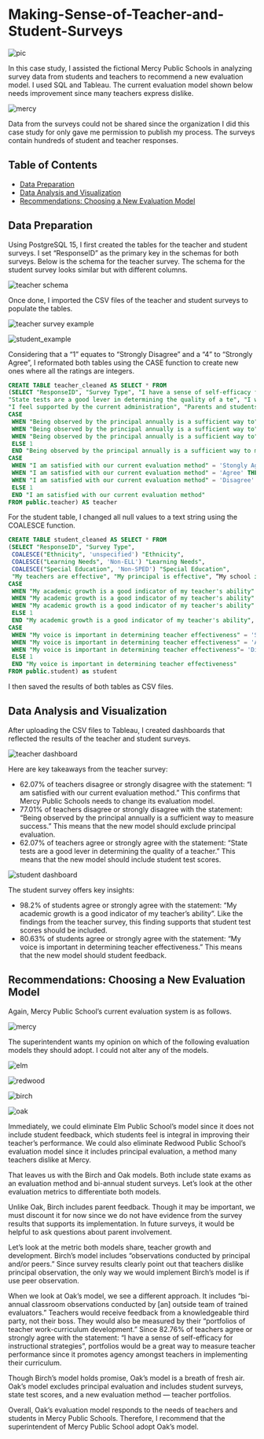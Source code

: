 # Making-Sense-of-Teacher-and-Student-Surveys

![pic](https://github.com/kenneth-dizon/Making-Sense-of-Teacher-and-Student-Surveys/assets/141383645/4aff2ca1-1ddd-42da-9336-2aa91ea92a37)


In this case study, I assisted the fictional Mercy Public Schools in analyzing survey data from students and teachers to recommend a new evaluation model.   I used SQL and Tableau. The current evaluation model shown below needs improvement since many teachers express dislike.

![mercy](https://github.com/kenneth-dizon/Making-Sense-of-Teacher-and-Student-Surveys/assets/141383645/6a84c2b4-bd69-4f39-90d3-de7f800acebd)

Data from the surveys could not be shared  since the organization I did this case study for only gave me permission to publish my process. The surveys contain hundreds of student and teacher responses. 

## Table of Contents
- [Data Preparation](#Data-Preparation)
- [Data Analysis and Visualization](#Data-Analysis-and-Visualization)
- [Recommendations: Choosing a New Evaluation Model](#ecommendations:-Choosing-a-New-Evaluation-Model)

 ## Data Preparation
 Using PostgreSQL 15, I first created the tables for the teacher and student surveys. I set “ResponseID” as the primary key in the schemas for both surveys. Below is the schema for the teacher survey. The schema for the student survey looks similar but with different columns.


![teacher schema](https://github.com/kenneth-dizon/Making-Sense-of-Teacher-and-Student-Surveys/assets/141383645/93ab664e-ed98-45ba-ab12-b919a834f71f)

 Once done, I imported the CSV files of the teacher and student surveys to populate the tables.
 
 ![teacher survey example](https://github.com/kenneth-dizon/Making-Sense-of-Teacher-and-Student-Surveys/assets/141383645/87034146-b696-4482-8c16-4e6415235321)
 
![student_example ](https://github.com/kenneth-dizon/Making-Sense-of-Teacher-and-Student-Surveys/assets/141383645/14bc7a29-c0c7-4c93-9052-487b4b42ee4f)

Considering that a “1” equates to “Strongly Disagree” and a “4” to “Strongly Agree”, I reformated both tables using the CASE function to create new ones where all the ratings are integers.

````sql
CREATE TABLE teacher_cleaned AS SELECT * FROM 
(SELECT "ResponseID", "Survey Type", "I have a sense of self-efficacy for instructional strategies", 
"State tests are a good lever in determining the quality of a te", "I work in a collegial work environment", 
"I feel supported by the current administration", "Parents and students are engaged",
CASE 
 WHEN "Being observed by the principal annually is a sufficient way to" = 'Stongly Agree' THEN 4 
 WHEN "Being observed by the principal annually is a sufficient way to" = 'Agree' THEN 3 
 WHEN "Being observed by the principal annually is a sufficient way to" = 'Disagree' THEN 2 
 ELSE 1
 END "Being observed by the principal annually is a sufficient way to measure success",
CASE 
 WHEN "I am satisfied with our current evaluation method" = 'Stongly Agree' THEN 4 
 WHEN "I am satisfied with our current evaluation method" = 'Agree' THEN 3 
 WHEN "I am satisfied with our current evaluation method" = 'Disagree' THEN 2 
 ELSE 1
 END "I am satisfied with our current evaluation method"
FROM public.teacher) AS teacher
````

For the student table, I changed all null values to a text string using the COALESCE function.

````sql
CREATE TABLE student_cleaned AS SELECT * FROM
(SELECT "ResponseID", "Survey Type", 
 COALESCE("Ethnicity", 'unspecified') "Ethnicity",
 COALESCE("Learning Needs", 'Non-ELL') "Learning Needs",
 COALESCE("Special Education", 'Non-SPED') "Special Education", 
 "My teachers are effective", "My principal is effective", “My school is a positive environment”,
CASE  
 WHEN "My academic growth is a good indicator of my teacher's ability" = 'Stongly Agree' THEN 4 
 WHEN "My academic growth is a good indicator of my teacher's ability" = 'Agree' THEN 3 
 WHEN "My academic growth is a good indicator of my teacher's ability" = 'Disagree' THEN 2 
 ELSE 1
 END "My academic growth is a good indicator of my teacher's ability",
CASE 
 WHEN "My voice is important in determining teacher effectiveness" = 'Stongly Agree' THEN 4 
 WHEN "My voice is important in determining teacher effectiveness" = 'Agree' THEN 3 
 WHEN "My voice is important in determining teacher effectiveness"= 'Disagree' THEN 2 
 ELSE 1
 END "My voice is important in determining teacher effectiveness"  
FROM public.student) as student
````

I then saved the results of both tables as CSV files.

## Data Analysis and Visualization
After uploading the CSV files to Tableau, I created dashboards that reflected the results of the teacher and student surveys.

![teacher dashboard](https://github.com/kenneth-dizon/Making-Sense-of-Teacher-and-Student-Surveys/assets/141383645/89b5f3c0-3392-484a-b980-cb407730aa8e)

Here are key takeaways from the teacher survey:

- 62.07% of teachers disagree or strongly disagree with the statement: “I am satisfied with our current evaluation method.” This confirms that Mercy Public Schools needs to change its evaluation model.
- 77.01% of teachers disagree or strongly disagree with the statement: “Being observed by the principal annually is a sufficient way to measure success.” This means that the new model should exclude principal evaluation.
- 62.07% of teachers agree or strongly agree with the statement: “State tests are a good lever in determining the quality of a teacher.” This means that the new model should include student test scores.


![student dashboard](https://github.com/kenneth-dizon/Making-Sense-of-Teacher-and-Student-Surveys/assets/141383645/48e5c588-655f-4676-b4ab-cf2e68256b09)

The student survey offers key insights:

- 98.2% of students agree or strongly agree with the statement: “My academic growth is a good indicator of my teacher’s ability”. Like the findings from the teacher survey, this finding supports that student test scores should be included.
- 80.63% of students agree or strongly agree with the statement: “My voice is important in determining teacher effectiveness.” This means that the new model should student feedback.

## Recommendations: Choosing a New Evaluation Model

Again, Mercy Public School’s current evaluation system is as follows.

![mercy](https://github.com/kenneth-dizon/Making-Sense-of-Teacher-and-Student-Surveys/assets/141383645/b3786428-8565-4eca-8acd-6c34b357bc5b)

The superintendent wants my opinion on which of the following evaluation models they should adopt. I could not alter any of the models.


![elm](https://github.com/kenneth-dizon/Making-Sense-of-Teacher-and-Student-Surveys/assets/141383645/5ebc9af4-83a6-404f-8668-e57f5cb4c8f1)

![redwood](https://github.com/kenneth-dizon/Making-Sense-of-Teacher-and-Student-Surveys/assets/141383645/afecd8d8-2486-49ff-b398-6ec9154c947c)


![birch](https://github.com/kenneth-dizon/Making-Sense-of-Teacher-and-Student-Surveys/assets/141383645/414c1f5c-fd41-415c-8295-764add1217d9)

![oak](https://github.com/kenneth-dizon/Making-Sense-of-Teacher-and-Student-Surveys/assets/141383645/f6c91d24-53e6-4185-8a74-9a5f6ca2f0ba)

Immediately, we could eliminate Elm Public School’s model since it does not include student feedback, which students feel is integral in improving their teacher’s performance. We could also eliminate Redwood Public School’s evaluation model since it includes principal evaluation, a method many teachers dislike at Mercy.

That leaves us with the Birch and Oak models. Both include state exams as an evaluation method and bi-annual student surveys. Let’s look at the other evaluation metrics to differentiate both models.

Unlike Oak, Birch includes parent feedback. Though it may be important, we must discount it for now since we do not have evidence from the survey results that supports its implementation. In future surveys, it would be helpful to ask questions about parent involvement.

Let’s look at the metric both models share, teacher growth and development. Birch’s model includes “observations conducted by principal and/or peers.” Since survey results clearly point out that teachers dislike principal observation, the only way we would implement Birch’s model is if use peer observation.

When we look at Oak’s model, we see a different approach. It includes “bi-annual classroom observations conducted by [an] outside team of trained evaluators.” Teachers would receive feedback from a knowledgeable third party, not their boss. They would also be measured by their “portfolios of teacher work-curriculum development.” Since 82.76% of teachers agree or strongly agree with the statement: “I have a sense of self-efficacy for instructional strategies”, portfolios would be a great way to measure teacher performance since it promotes agency amongst teachers in implementing their curriculum.

Though Birch’s model holds promise, Oak’s model is a breath of fresh air. Oak’s model excludes principal evaluation and includes student surveys, state test scores, and a new evaluation method — teacher portfolios.

Overall, Oak’s evaluation model responds to the needs of teachers and students in Mercy Public Schools. Therefore, I recommend that the superintendent of Mercy Public School adopt Oak’s model.












